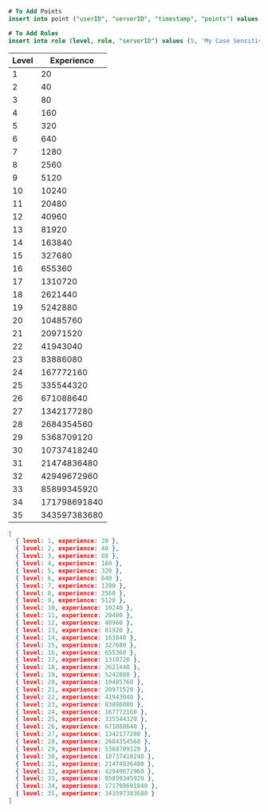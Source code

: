 ```sql
# To Add Points
insert into point ("userID", "serverID", "timestamp", "points") values ('204801890985181185', '455274725476794368', '1', 160);
```

```sql
# To Add Roles
insert into role (level, role, "serverID") values (5, 'My Case Sensitive Role Name', '1234567890');
```

| Level | Experience   |  
| ----- | -----------  |
| 1     | 20           |
| 2     | 40           |
| 3     | 80           |
| 4     | 160          |
| 5     | 320          |
| 6     | 640          |
| 7     | 1280         |
| 8     | 2560         |
| 9     | 5120         |
| 10    | 10240        |
| 11    | 20480        |
| 12    | 40960        |
| 13    | 81920        |
| 14    | 163840       |
| 15    | 327680       |
| 16    | 655360       |
| 17    | 1310720      |
| 18    | 2621440      |
| 19    | 5242880      |
| 20    | 10485760     |
| 21    | 20971520     |
| 22    | 41943040     |
| 23    | 83886080     |
| 24    | 167772160    |
| 25    | 335544320    |
| 26    | 671088640    |
| 27    | 1342177280   |
| 28    | 2684354560   |
| 29    | 5368709120   |
| 30    | 10737418240  |
| 31    | 21474836480  |
| 32    | 42949672960  |
| 33    | 85899345920  |
| 34    | 171798691840 |
| 35    | 343597383680 |

```json
[
  { level: 1, experience: 20 },
  { level: 2, experience: 40 },
  { level: 3, experience: 80 },
  { level: 4, experience: 160 },
  { level: 5, experience: 320 },
  { level: 6, experience: 640 },
  { level: 7, experience: 1280 },
  { level: 8, experience: 2560 },
  { level: 9, experience: 5120 },
  { level: 10, experience: 10240 },
  { level: 11, experience: 20480 },
  { level: 12, experience: 40960 },
  { level: 13, experience: 81920 },
  { level: 14, experience: 163840 },
  { level: 15, experience: 327680 },
  { level: 16, experience: 655360 },
  { level: 17, experience: 1310720 },
  { level: 18, experience: 2621440 },
  { level: 19, experience: 5242880 },
  { level: 20, experience: 10485760 },
  { level: 21, experience: 20971520 },
  { level: 22, experience: 41943040 },
  { level: 23, experience: 83886080 },
  { level: 24, experience: 167772160 },
  { level: 25, experience: 335544320 },
  { level: 26, experience: 671088640 },
  { level: 27, experience: 1342177280 },
  { level: 28, experience: 2684354560 },
  { level: 29, experience: 5368709120 },
  { level: 30, experience: 10737418240 },
  { level: 31, experience: 21474836480 },
  { level: 32, experience: 42949672960 },
  { level: 33, experience: 85899345920 },
  { level: 34, experience: 171798691840 },
  { level: 35, experience: 343597383680 }
]
```

